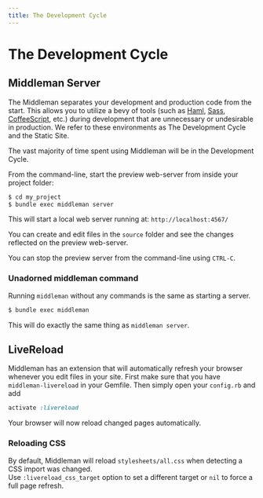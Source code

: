 ```yaml
---
title: The Development Cycle
---
```


# The Development Cycle

## Middleman Server

The Middleman separates your development and production code from the start.
This allows you to utilize a bevy of tools (such as
[Haml](http://haml-lang.com), [Sass](http://sass-lang.com),
[CoffeeScript](http://coffeescript.org/), etc.) during development that are
unnecessary or undesirable in production.  We refer to these environments as
The Development Cycle and the Static Site.

The vast majority of time spent using Middleman will be in the Development
Cycle.

From the command-line, start the preview web-server from inside your project
folder:

``` bash
$ cd my_project
$ bundle exec middleman server
```

This will start a local web server running at: `http://localhost:4567/`

You can create and edit files in the `source` folder and see the changes
reflected on the preview web-server.

You can stop the preview server from the command-line using `CTRL-C`.

### Unadorned middleman command

Running `middleman` without any commands is the same as starting a server.

``` bash
$ bundle exec middleman
```

This will do exactly the same thing as `middleman server`.

## LiveReload

Middleman has an extension that will automatically refresh your browser
whenever you edit files in your site. First make sure that you have `middleman-livereload` in your Gemfile. Then simply open your `config.rb` and add

``` ruby
activate :livereload
```

Your browser will now reload changed pages automatically.

### Reloading CSS
By default, Middleman will reload `stylesheets/all.css` when detecting a CSS import was changed.  
Use `:livereload_css_target` option to set a different target or `nil` to force a full page refresh.

[HTML5 Boilerplate]: http://html5boilerplate.com
[SMACSS]: http://smacss.com
